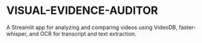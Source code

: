 # VISUAL-EVIDENCE-AUDITOR
A Streamlit app for analyzing and comparing videos using VideoDB, faster-whisper, and OCR for transcript and text extraction.
